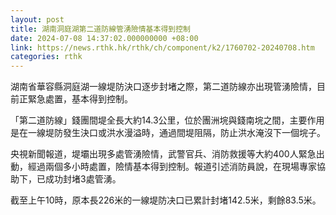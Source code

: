 ```yaml
---
layout: post
title: 湖南洞庭湖第二道防線管湧險情基本得到控制
date: 2024-07-08 14:37:02.000000000 +08:00
link: https://news.rthk.hk/rthk/ch/component/k2/1760702-20240708.htm
categories: rthk
---
```


湖南省華容縣洞庭湖一線堤防決口逐步封堵之際，第二道防線亦出現管湧險情，目前正緊急處置，基本得到控制。

「第二道防線」錢團間堤全長大約14.3公里，位於團洲垸與錢南垸之間，主要作用是在一線堤防發生決口或洪水漫溢時，通過間堤阻隔，防止洪水淹沒下一個垸子。

央視新聞報道，堤壩出現多處管湧險情，武警官兵、消防救援等大約400人緊急出動，經過兩個多小時處置，險情基本得到控制。報道引述消防員說，在現場專家協助下，已成功封堵3處管湧。

截至上午10時，原本長226米的一線堤防决口已累計封堵142.5米，剩餘83.5米。
